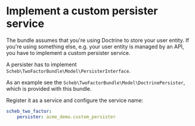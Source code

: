 Implement a custom persister service
====================================

The bundle assumes that you're using Doctrine to store your user entity. If you're using something else,
e.g. your user entity is managed by an API, you have to implement a custom persister service.

A persister has to implement `Scheb\TwoFactorBundle\Model\PersisterInterface`.

As an example see the `Scheb\TwoFactorBundle\Model\DoctrinePersister`, which is provided with this bundle.

Register it as a service and configure the service name:

```yaml
scheb_two_factor:
    persister: acme_demo.custom_persister
```
